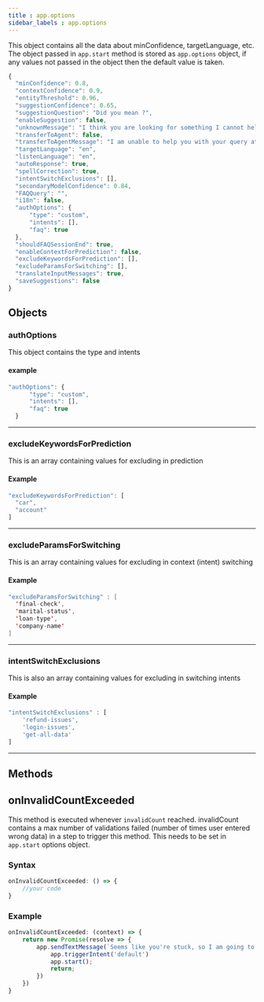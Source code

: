 ```yaml
---
title : app.options
sidebar_labels : app.options
---
```


This object contains all the data about minConfidence, targetLanguage,
etc. The object passed in `app.start` method is stored as `app.options`
object, if any values not passed in the object then the default value is
taken.

``` js
{
  "minConfidence": 0.8,
  "contextConfidence": 0.9,
  "entityThreshold": 0.96,
  "suggestionConfidence": 0.65,
  "suggestionQuestion": "Did you mean ?",
  "enableSuggestion": false,
  "unknownMessage": "I think you are looking for something I cannot help you with.",
  "transferToAgent": false,
  "transferToAgentMessage": "I am unable to help you with your query at the moment but I can transfer our conversation to my human friend who can help you out.",
  "targetLanguage": "en",
  "listenLanguage": "en",
  "autoResponse": true,
  "spellCorrection": true,
  "intentSwitchExclusions": [],
  "secondaryModelConfidence": 0.84,
  "FAQQuery": "",
  "i18n": false,
  "authOptions": {
      "type": "custom",
      "intents": [],
      "faq": true
  },
  "shouldFAQSessionEnd": true,
  "enableContextForPrediction": false,
  "excludeKeywordsForPrediction": [],
  "excludeParamsForSwitching": [],
  "translateInputMessages": true,
  "saveSuggestions": false
}
```


## Objects

### authOptions

This object contains the type and intents

#### example

``` js
"authOptions": {
      "type": "custom",
      "intents": [],
      "faq": true
  }
```

------------------------------------------------------------------------

### excludeKeywordsForPrediction

This is an array containing values for excluding in prediction

#### Example

``` js
"excludeKeywordsForPrediction": [
  "car",
  "account"
]
```
------------------------------------------------------------------------

### excludeParamsForSwitching

This is an array containing values for excluding in context (intent)
switching

#### Example

``` java
"excludeParamsForSwitching" : [
  'final-check', 
  'marital-status', 
  'loan-type', 
  'company-name'
]
```
------------------------------------------------------------------------

### intentSwitchExclusions

This is also an array containing values for excluding in switching
intents

#### Example

``` js
"intentSwitchExclusions" : [
    'refund-issues',
    'login-issues',
    'get-all-data'
]
```

------------------------------------------------------------------------

## Methods

## onInvalidCountExceeded

This method is executed whenever `invalidCount` reached. invalidCount
contains a max number of validations failed (number of times user
entered wrong data) in a step to trigger this method. This needs to be
set in `app.start` options object.

### Syntax

``` js
onInvalidCountExceeded: () => {
    //your code
}
```
 

### Example

``` js
onInvalidCountExceeded: (context) => {
    return new Promise(resolve => {
        app.sendTextMessage(`Seems like you're stuck, so I am going to take you to main menu.`).then(() => {
            app.triggerIntent('default')
            app.start();
            return;
        })
    })
}
```